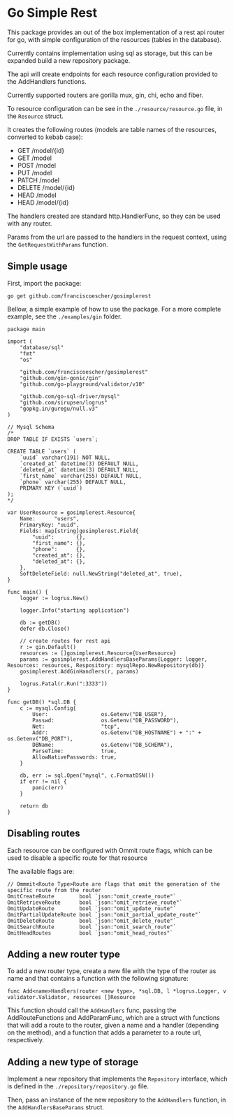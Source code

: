# Go Simple Rest

This package provides an out of the box implementation of a rest api router for go, with simple configuration of the resources (tables in the database).

Currently contains implementation using sql as storage, but this can be expanded build a new repository package.

The api will create endpoints for each resource configuration provided to the Add<Router>Handlers functions.

Currently supported routers are gorilla mux, gin, chi, echo and fiber.

To resource configuration can be see in the `./resource/resource.go` file, in the `Resource` struct.

It creates the following routes (models are table names of the resources, converted to kebab case):
- GET /model/{id}
- GET /model
- POST /model
- PUT /model
- PATCH /model
- DELETE /model/{id}
- HEAD /model
- HEAD /model/{id}
  
The handlers created are standard http.HandlerFunc, so they can be used with any router.

Params from the url are passed to the handlers in the request context, using the `GetRequestWithParams` function.

## Simple usage

First, import the package:

`go get github.com/franciscoescher/gosimplerest`

Bellow, a simple example of how to use the package. For a more complete example, see the `./examples/gin` folder.

```
package main

import (
	"database/sql"
	"fmt"
	"os"

	"github.com/franciscoescher/gosimplerest"
	"github.com/gin-gonic/gin"
	"github.com/go-playground/validator/v10"

	"github.com/go-sql-driver/mysql"
	"github.com/sirupsen/logrus"
	"gopkg.in/guregu/null.v3"
)

// Mysql Schema
/*
DROP TABLE IF EXISTS `users`;

CREATE TABLE `users` (
	`uuid` varchar(191) NOT NULL,
	`created_at` datetime(3) DEFAULT NULL,
	`deleted_at` datetime(3) DEFAULT NULL,
	`first_name` varchar(255) DEFAULT NULL,
	`phone` varchar(255) DEFAULT NULL,
	PRIMARY KEY (`uuid`)
);
*/

var UserResource = gosimplerest.Resource{
	Name:      "users",
	PrimaryKey: "uuid",
	Fields: map[string]gosimplerest.Field{
		"uuid":       {},
		"first_name": {},
		"phone":      {},
		"created_at": {},
		"deleted_at": {},
	},
	SoftDeleteField: null.NewString("deleted_at", true),
}

func main() {
	logger := logrus.New()

	logger.Info("starting application")

	db := getDB()
	defer db.Close()

	// create routes for rest api
	r := gin.Default()
	resources := []gosimplerest.Resource{UserResource}
	params := gosimplerest.AddHandlersBaseParams{Logger: logger, Resources: resources, Respository: mysqlRepo.NewRepository(db)}
	gosimplerest.AddGinHandlers(r, params)

	logrus.Fatal(r.Run(":3333"))
}

func getDB() *sql.DB {
	c := mysql.Config{
		User:                 os.Getenv("DB_USER"),
		Passwd:               os.Getenv("DB_PASSWORD"),
		Net:                  "tcp",
		Addr:                 os.Getenv("DB_HOSTNAME") + ":" + os.Getenv("DB_PORT"),
		DBName:               os.Getenv("DB_SCHEMA"),
		ParseTime:            true,
		AllowNativePasswords: true,
	}

	db, err := sql.Open("mysql", c.FormatDSN())
	if err != nil {
		panic(err)
	}

	return db
}
```

## Disabling routes

Each resource can be configured with Ommit route flags, which can be used to disable a specific route for that resource

The available flags are:

```
// Ommmit<Route Type>Route are flags that omit the generation of the specific route from the router
OmitCreateRoute        bool `json:"omit_create_route"`
OmitRetrieveRoute      bool `json:"omit_retrieve_route"`
OmitUpdateRoute        bool `json:"omit_update_route"`
OmitPartialUpdateRoute bool `json:"omit_partial_update_route"`
OmitDeleteRoute        bool `json:"omit_delete_route"`
OmitSearchRoute        bool `json:"omit_search_route"`
OmitHeadRoutes         bool `json:"omit_head_routes"`
```

## Adding a new router type

To add a new router type, create a new file with the type of the router as name and that contains a function with the following signature:

`func Add<name>Handlers(router <new type>, *sql.DB, l *logrus.Logger, v validator.Validator, resources []Resource`

This function should call the `AddHandlers` func, passing the AddRouteFunctions and AddParamFunc, which are a struct with functions that will add a route to the router, given a name and a handler (depending on the method), and a function that adds a parameter to a route url, respectively.

## Adding a new type of storage

Implement a new repository that implements the `Repository` interface, which is defined in the `./repository/repository.go` file.

Then, pass an instance of the new repository to the `AddHandlers` function, in the `AddHandlersBaseParams` struct.
